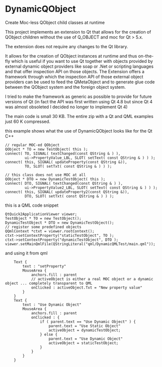 DynamicQObject
==============

Create Moc-less QObject child classes at runtime

This project implements an extension to Qt that allows for the creation of QObject children without the use of Q_OBJECT and moc for Qt > 5.x.

The extension does not require any changes to the Qt library.

It allows for the creation of QObject instances at runtime and thus on-the-fly which is useful if you want to use Qt together with objects provided by external dynamic object providers like soap or .Net or scripting languages and that offer inspection API on those objects. The Extension offers a framework through which the inspection API of those external object providers can be used to feed the QMetaObject and to generate glue code between the QObject system and the foreign object system.

I tried to make the framework as generic as possible to provide for future versions of Qt (in fact the API was first written using Qt 4.8 but since Qt 4 was almost obsoleted I decided no longer to implement Qt 4)

The main code is small 30 KB.  The entire zip with a Qt and QML examples just 60 K compressed.

this example shows what the use of DynamicQObject looks like for the Qt C++

  
    // regular MOC-ed QObject
    QObject * TO = new TestObject( this ); 
    connect( TO, SIGNAL( textChanged(const QString & ) ), 
             ui->PropertyValue_LBL, SLOT( setText( const QString & ) ) );
    connect( this, SIGNAL( updateProperty(const QString &)), 
             TO, SLOT( setTxt( const QString & ) ) );
             
    // this class does not use MOC at all
    QObject * DTO = new DynamicTestObject( this ); 
    connect( DTO, SIGNAL( textChanged(const QString & ) ), 
             ui->PropertyValue2_LBL, SLOT( setText( const QString & ) ) );
    connect( this, SIGNAL( updateProperty2(const QString &)), 
             DTO, SLOT( setTxt( const QString & ) ) );

this is a QML code snippet

    QtQuick2ApplicationViewer viewer;
    TestObject * TO = new TestObject();
    DynamicTestObject * DTO = new DynamicTestObject();
    // register some predefined objects
    QQmlContext *ctxt = viewer.rootContext();
    ctxt->setContextProperty("staticTestObject", TO );
    ctxt->setContextProperty("dynamicTestObject", DTO );
    viewer.setMainQmlFile(QStringLiteral("qml/DynamicQMLTest/main.qml"));  

and using it from qml

        Text {
            text : "setProperty"
            MouseArea {
                anchors.fill : parent
                // activeObject is either a real MOC object or a dynamic object ... completely transparent to QML
                onClicked : activeObject.Txt = "New property value"
            }
        }
        Text {
            text : "Use Dynamic Object"
            MouseArea {
                anchors.fill : parent
                onClicked : {
                    if ( parent.text == "Use Dynamic Object" ) {
                        parent.text = "Use Static Object"
                        activeObject = dynamicTestObject;
                    } else {
                        parent.text = "Use Dynamic Object"
                        activeObject = staticTestObject;
                    }
                }
            }
        }
